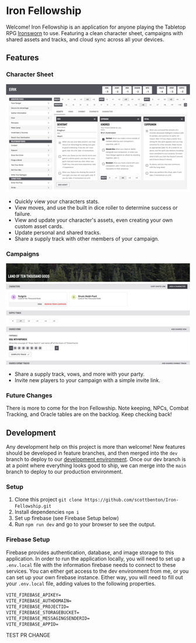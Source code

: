 # Iron Fellowship

Welcome! Iron Fellowship is an application for anyone playing the Tabletop RPG [Ironsworn](https://www.ironswornrpg.com/) to use.
Featuring a clean character sheet, campaigns with shared assets and tracks, and cloud sync across all your devices.

## Features

### Character Sheet

![Character Sheet Screenshot](./readme_assets/CharacterView.png)

- Quickly view your characters stats.
- View moves, and use the built in dice roller to determine success or failure.
- View and update your character's assets, even creating your own custom asset cards.
- Update personal and shared tracks.
- Share a supply track with other members of your campaign.

### Campaigns

![Campaign View Screenshot](./readme_assets/CampaignView.png)

- Share a supply track, vows, and more with your party.
- Invite new players to your campaign with a simple invite link.

### Future Changes

There is more to come for the Iron Fellowship.
Note keeping, NPCs, Combat Tracking, and Oracle tables are on the backlog.
Keep checking back!

## Development

Any development help on this project is more than welcome!
New features should be developed in feature branches, and then merged into the `dev` branch to deploy to our [development environment](https://dev.iron-fellowship.scottbenton.dev). Once our dev branch is at a point where everything looks good to ship, we can merge into the `main` branch to deploy to our production environment.

### Setup

1. Clone this project `git clone https://github.com/scottbenton/Iron-Fellowship.git`
1. Install dependencies `npm i`
1. Set up firebase (see Firebase Setup below)
1. Run `npm run dev` and go to your browser to see the output.

### Firebase Setup

Firebase provides authentication, database, and image storage to this application. In order to run the application locally, you will need to set up a `.env.local` file with the information firebase needs to connect to these services. You can either get access to the dev environment from me, or you can set up your own firebase instance. Either way, you will need to fill out your `.env.local` file, adding values to the following properties.

```
VITE_FIREBASE_APIKEY=
VITE_FIREBASE_AUTHDOMAIN=
VITE_FIREBASE_PROJECTID=
VITE_FIREBASE_STORAGEBUCKET=
VITE_FIREBASE_MESSAGINGSENDERID=
VITE_FIREBASE_APPID=
```

TEST PR CHANGE
